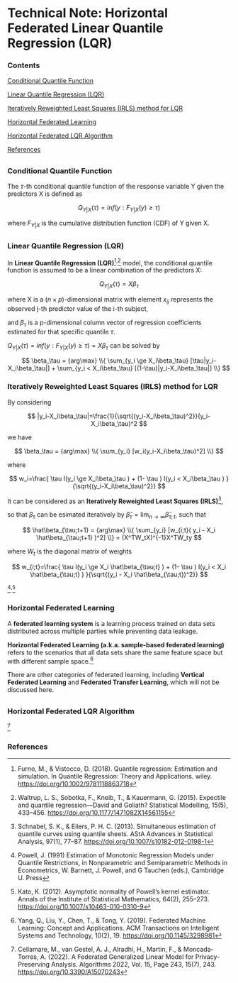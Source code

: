 # Technical Note: Horizontal Federated Linear Quantile Regression (LQR)


### Contents

[Conditional Quantile Function](#conditional-quantile-function) 

[Linear Quantile Regression (LQR)](#linear-quantile-regression-lqr) 

[Iteratively Reweighted Least Squares (IRLS) method for LQR](#iteratively-reweighted-least-squares-irls-method-for-lqr) 

[Horizontal Federated Learning](#horizontal-federated-learning) 

[Horizontal Federated LQR Algorithm](#horizontal-federated-lqr-algorithm) 

[References](#references) 

##

### Conditional Quantile Function

The $\tau$-th conditional quantile function of the response variable Y given the predictors X is defined as

$$ Q_{Y|X}(\tau)=inf(y:F_{Y|X}(y)\ge\tau) $$

where $F_{Y|X}$ is the cumulative distribution function (CDF) of Y given X.

##

### Linear Quantile Regression (LQR)

In **Linear Quantile Regression (LQR)**[^1]<sup>,</sup>[^2] model, the conditional quantile function is assumed to be a linear combination of the predictors X:

$$ Q_{Y|X}(\tau)=X\beta_\tau $$

where X is a $(n \times p)$-dimensional matrix with element $x_{ij}$ represents the observed j-th predictor value of the i-th subject,

and $\beta_\tau$ is a p-dimensional column vector of regression coefficients estimated for that specific quantile $\tau$.

$Q_{Y|X}(\tau)=inf(y:F_{Y|X}(y)\ge\tau)=X\beta_\tau$ can be solved by

$$ \beta_\tau = {arg\max} \\{ \sum_{y_i \ge X_i\beta_\tau} [\tau|y_i-X_i\beta_\tau|] + \sum_{y_i < X_i\beta_\tau} [(1-\tau)|y_i-X_i\beta_\tau|] \\} $$

### Iteratively Reweighted Least Squares (IRLS) method for LQR

By considering 

$$ |y_i-X_i\beta_\tau|=\frac{1}{\sqrt{(y_i-X_i\beta_\tau)^2}}(y_i-X_i\beta_\tau)^2 $$

we have

$$ \beta_\tau = {arg\max} \\{ \sum_{y_i} [w_i(y_i-X_i\beta_\tau)^2] \\} $$

where

$$ w_i=\frac{ \tau I(y_i \ge X_i\beta_\tau ) + (1- \tau ) I(y_i < X_i\beta_\tau ) }{\sqrt{(y_i-X_i\beta_\tau)^2}} $$

It can be considered as an **Iteratively Reweighted Least Squares (IRLS)**[^3], 

so that $\beta_\tau$ can be esimated iteratively by 
$\hat\beta_\tau = \lim_{n\to\infty} \hat\beta_{\tau;t}$, 
such that

$$ \hat\beta_{\tau;t+1} = {arg\max} \\{ \sum_{y_i} [w_{i;t}( y_i - X_i \hat\beta_{\tau;t+1} )^2] \\} = (X^TW_tX)^{-1}X^TW_ty $$

where $W_t$ is the diagonal matrix of weights

$$ w_{i;t}=\frac{ \tau I(y_i \ge X_i \hat\beta_{\tau;t} ) + (1- \tau ) I(y_i < X_i \hat\beta_{\tau;t} ) }{\sqrt{(y_i - X_i \hat\beta_{\tau;t})^2}} $$

[^4]<sup>,</sup>[^5]

##

### Horizontal Federated Learning

A **federated learning system** is a learning process trained on data sets distributed across multiple parties while preventing data leakage.

**Horizontal Federated Learning (a.k.a. sample-based federated learning)** refers to the scenarios that all data sets share the same feature space but with different sample space.[^6]

There are other categories of federated learning, including **Vertical Federated Learning** and **Federated Transfer Learning**, which will not be discussed here.

##

### Horizontal Federated LQR Algorithm

[^7]

##

### References

[^1]: Furno, M., & Vistocco, D. (2018). Quantile regression: Estimation and simulation. In Quantile Regression: Theory and Applications. wiley. https://doi.org/10.1002/9781118863718

[^2]: Waltrup, L. S., Sobotka, F., Kneib, T., & Kauermann, G. (2015). Expectile and quantile regression—David and Goliath? Statistical Modelling, 15(5), 433–456. https://doi.org/10.1177/1471082X14561155 

[^3]: Schnabel, S. K., & Eilers, P. H. C. (2013). Simultaneous estimation of quantile curves using quantile sheets. AStA Advances in Statistical Analysis, 97(1), 77–87. https://doi.org/10.1007/s10182-012-0198-1

[^4]: Powell, J. (1991) Estimation of Monotonic Regression Models under Quantile Restrictions, in Nonparametric and Semiparametric Methods in Econometrics, W. Barnett, J. Powell, and G Tauchen (eds.), Cambridge U. Press 

[^5]: Kato, K. (2012). Asymptotic normality of Powell’s kernel estimator. Annals of the Institute of Statistical Mathematics, 64(2), 255–273. https://doi.org/10.1007/s10463-010-0310-9 

[^6]: Yang, Q., Liu, Y., Chen, T., & Tong, Y. (2019). Federated Machine Learning: Concept and Applications. ACM Transactions on Intelligent Systems and Technology, 10(2), 19. https://doi.org/10.1145/3298981

[^7]: Cellamare, M., van Gestel, A. J., Alradhi, H., Martin, F., & Moncada-Torres, A. (2022). A Federated Generalized Linear Model for Privacy-Preserving Analysis. Algorithms 2022, Vol. 15, Page 243, 15(7), 243. https://doi.org/10.3390/A15070243
